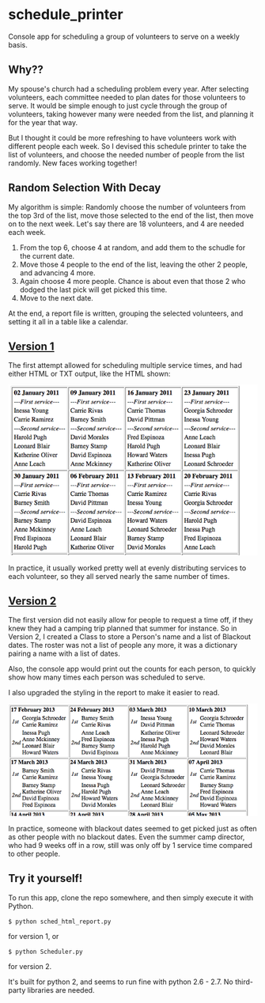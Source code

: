 # schedule_printer
Console app for scheduling a group of volunteers to serve on a weekly basis.

## Why??
My spouse's church had a scheduling problem every year.  After selecting volunteers, each committee needed 
to plan dates for those volunteers to serve.  It would be simple enough to just cycle through the group of 
volunteers, taking however many were needed from the list, and planning it for the year that way.  

But I thought it could be more refreshing to have volunteers work with different people each week.  So I 
devised this schedule printer to take the list of volunteers, and choose the needed number of people from
the list randomly.  New faces working together!

## Random Selection With Decay
My algorithm is simple:  Randomly choose the number of volunteers from the top 3rd of the list, move those selected
to the end of the list, then move on to the next week.
Let's say there are 18 volunteers, and 4 are needed each week.  
  1.  From the top 6, choose 4 at random, and add them to the schudle for the current date.
  2.  Move those 4 people to the end of the list, leaving the other 2 people, and advancing 4 more.
  3.  Again choose 4 more people.  Chance is about even that those 2 who dodged the last pick will get picked this time.
  4.  Move to the next date.

At the end, a report file is written, grouping the selected volunteers, and setting it all in a table like a calendar.

## [Version 1](https://github.com/tuhsteh/schedule_printer/tree/version1 "Branch \"version1\"")
The first attempt allowed for scheduling multiple service times, and had either HTML or TXT output, like the HTML shown:

![Report Sample](https://raw.githubusercontent.com/tuhsteh/schedule_printer/version1/report_sample_v1.png "Version 1 report sample")

In practice, it usually worked pretty well at evenly distributing services to each volunteer, so they all served nearly the same number of times.

## [Version 2](https://github.com/tuhsteh/schedule_printer/tree/version2 "Branch \"version2\"")
The first version did not easily allow for people to request a time off, if they knew they had a camping trip planned that summer for instance.  So in Version 2, I created a Class to store a Person's name and a list of Blackout dates.  The roster was not a list of people any more, it was a dictionary pairing a name with a list of dates.  

Also, the console app would print out the counts for each person, to quickly show how many times each person was scheduled to serve.  

I also upgraded the styling in the report to make it easier to read.  

![Report Sample](https://raw.githubusercontent.com/tuhsteh/schedule_printer/version2/report_sample_v2.png "Version 2 report sample")

In practice, someone with blackout dates seemed to get picked just as often as other people with no blackout dates.  Even the summer camp director, who had 9 weeks off in a row, still was only off by 1 service time compared to other people.  

## Try it yourself!
To run this app, clone the repo somewhere, and then simply execute it with Python.
```|bash
$ python sched_html_report.py
```
for version 1, or 
```|bash
$ python Scheduler.py 
```
for version 2.

It's built for python 2, and seems to run fine with python 2.6 - 2.7.  No third-party libraries are needed.  
